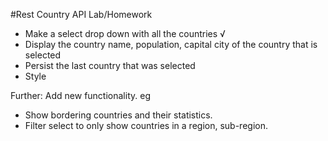 #Rest Country API Lab/Homework

- Make a select drop down with all the countries √
- Display the country name, population, capital city of the country that is selected
- Persist the last country that was selected
- Style

Further: Add new functionality. eg
  - Show bordering countries and their statistics.
  - Filter select to only show countries in a region, sub-region.
